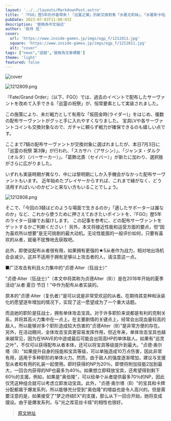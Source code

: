 ```yaml
---
layout: '../../layouts/MarkdownPost.astro'
title: '『FGO』歷5年的作者帶來！「巡靈之葉」的新交換對象「水著尤莉絲」、「水著斯卡哈」等3騎的優點和要點'
pubDate: 2023-07-03T11:00:03Z
description: '替換為中文描述'
author: '臥待 弦'
cover:
  url: 'https://www.inside-games.jp/imgs/ogp_f/1212811.jpg'
  square: 'https://www.inside-games.jp/imgs/ogp_f/1212811.jpg'
  alt: "cover"
tags: ["news","遊戲",'替換為文章標籤']
theme: 'light'
featured: false
---
```


![cover](https://www.inside-games.jp/imgs/ogp_f/1212811.jpg)

![1212809.png](https://www.inside-games.jp/imgs/zoom/1212809.png)

『Fate/Grand Order』（以下、FGO）では、過去のイベントで配布したサーヴァントを改めて入手できる「巡霊の祝祭」が、恒常要素として実装されました。

この施策により、未だ戦力として有用な「坂田金時(ライダー)」をはじめ、複数の配布サーヴァントがグッと手に入れやすくなりました。 宝具LVや各サーヴァントコインも交換対象なので、ガチャに頼らず戦力が確保できるのも嬉しい点です。

ここまで7騎の配布サーヴァントが交換対象に選ばれましたが、本日7月3日に「巡霊の祝祭 第3弾」が行われ、「スカサハ（アサシン）」、「ジャンヌ・ダルク〔オルタ〕（バーサーカー）」、「葛飾北斎（セイバー）」が新たに加わり、選択肢がさらに広がりました。

いずれも実装時期が異なり、中には黎明期にしか入手機会がなかった配布サーヴァントもいます。 近年始めたプレイヤーからすれば、これまで縁がなく、どう活用すればいいのかピンと来ない方もいることでしょう。

![1212808.png](https://www.inside-games.jp/imgs/zoom/1212808.png)

そこで、「今回の3騎はどのような場面で生きるのか」「適したサポーターは誰なのか」など、これから使うために押さえておきたいポイントを、『FGO』歴5年のライター目線でお届けします。 この記事を参考に、どの配布サーヴァントをゲットするかご判断ください！
另外，本文将接近性能和运营方面的要点，但“因为喜欢所以想要”是无可挑剔的最大动机。无论性能面的一般评价如何，只要有喜欢的从者，就毫不犹豫地去获取吧。

此外，即使说配布从者很有用，如果拥有更强的★5从者作为战力，相对地出场机会会减少。这并不适用于拥有足够以上攻击者的人，请注意这一点。

■广泛攻击有利且火力集中的“贞德·Alter（狂战士）”

“贞德·Alter（狂战士）”（本文中将其称为贞德Alter（B））是在2018年开始的夏季活动“从者·夏日·节日！”中作为配布从者实装的。

原本的“贞德·Alter（复仇者）”是可以说是非常受欢迎的从者。在期待其变种和泳装化的愿望逐年增加的情况下，实现了这一愿望成为了一个重大话题。

而且她的职阶是狂战士，拥有单体攻击宝具。对于许多职阶来说都是有利的克制关系，并将其高火力集中在一点上。在主要剧情的关键点上，经常会出现血量较高的敌人，所以能够对多个职阶造成较大伤害的“贞德Alter（B）”是非常方便的存在。
另外，在活动期间，全体攻击宝具更容易发挥作用，但近年来，单体攻击宝具也越来越常见，因为在WAVE的中途或最后可能会出现高HP的单体敌人。如果有"巡灵之叶"，不仅可以获得配布从者本体，还可以将宝具等级提升到最大。"贞德·奥尔塔（B）"如果提升自身的技能和宝具等级，可以单独造成10万点伤害，因此非常有用，适用于多种职阶的单体火力。然而，由于敌人的强度逐渐增加，建议与支援型从者和有用的礼装一起使用。即时获得的NP为20％，即使将附加技能2加到最大，一回合内获得的NP也最多为40％。如果想立即释放宝具，还希望得到剩下60％的支援。例如，如果是"奥伯隆"，可以给单个从者提供最多70％的NP，因此仅凭这种组合就可以考虑立即发动宝具。此外，"贞德·奥尔塔（B）"的宝具和卡牌分配都属于爆发系列，所以能够充分受到"奥伯隆"的增益也是令人高兴的。但是需要注意的是，如果接受了"梦之终结EX"的支援，那么从下一回合开始，她将变成摆设。由于是爆发系列，与"光之库亚丝卡娅"的相性也很好。

>[原文地址](https://www.inside-games.jp/article/2023/07/03/146970.html)  